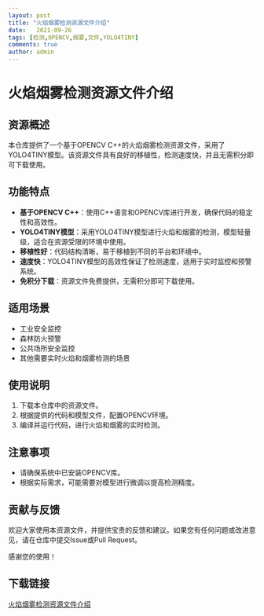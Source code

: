 ```yaml
---
layout: post
title: "火焰烟雾检测资源文件介绍"
date:   2021-09-26
tags: [检测,OPENCV,烟雾,文件,YOLO4TINY]
comments: true
author: admin
---
```

# 火焰烟雾检测资源文件介绍

## 资源概述
本仓库提供了一个基于OPENCV C++的火焰烟雾检测资源文件，采用了YOLO4TINY模型。该资源文件具有良好的移植性，检测速度快，并且无需积分即可下载使用。

## 功能特点
- **基于OPENCV C++**：使用C++语言和OPENCV库进行开发，确保代码的稳定性和高效性。
- **YOLO4TINY模型**：采用YOLO4TINY模型进行火焰和烟雾的检测，模型轻量级，适合在资源受限的环境中使用。
- **移植性好**：代码结构清晰，易于移植到不同的平台和环境中。
- **速度快**：YOLO4TINY模型的高效性保证了检测速度，适用于实时监控和预警系统。
- **免积分下载**：资源文件免费提供，无需积分即可下载使用。

## 适用场景
- 工业安全监控
- 森林防火预警
- 公共场所安全监控
- 其他需要实时火焰和烟雾检测的场景

## 使用说明
1. 下载本仓库中的资源文件。
2. 根据提供的代码和模型文件，配置OPENCV环境。
3. 编译并运行代码，进行火焰和烟雾的实时检测。

## 注意事项
- 请确保系统中已安装OPENCV库。
- 根据实际需求，可能需要对模型进行微调以提高检测精度。

## 贡献与反馈
欢迎大家使用本资源文件，并提供宝贵的反馈和建议。如果您有任何问题或改进意见，请在仓库中提交Issue或Pull Request。

感谢您的使用！

## 下载链接

[火焰烟雾检测资源文件介绍](https://pan.quark.cn/s/5930e628d055)